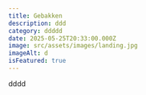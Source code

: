 ```yaml
---
title: Gebakken
description: ddd
category: ddddd
date: 2025-05-25T20:33:00.000Z
image: src/assets/images/landing.jpg
imageAlt: d
isFeatured: true
---
```

dddd
